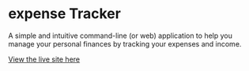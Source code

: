 
# expense Tracker

A simple and intuitive command-line (or web) application to help you manage your personal finances by tracking your expenses and income.

[View the live site here](https://mithsh.github.io/expense-tracker/)
